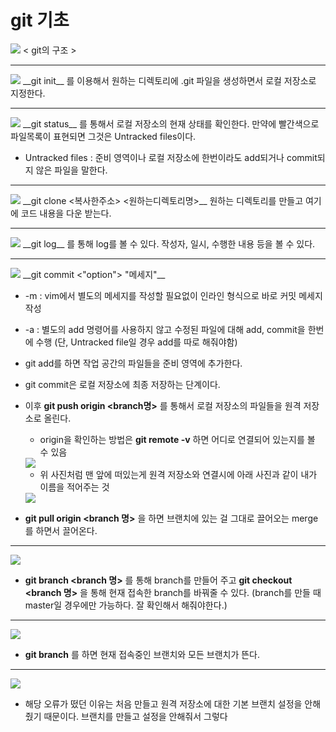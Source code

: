 # git 기초
<img src="https://user-images.githubusercontent.com/78334910/148049038-27ffd178-55bd-4961-ac96-4c567a821ffa.PNG">
< git의 구조 >

---

<img src="https://user-images.githubusercontent.com/78334910/148048787-4db25212-2a55-4aaf-9ce9-d85cb35a01ab.PNG">
__git init__ 를 이용해서 원하는 디렉토리에 .git 파일을 생성하면서 로컬 저장소로 지정한다.

---

<img src="https://user-images.githubusercontent.com/78334910/148049546-81c5c028-e93b-43d4-9243-d1330e5c6a61.PNG">
__git status__ 를 통해서 로컬 저장소의 현재 상태를 확인한다.
만약에 빨간색으로 파일목록이 표현되면 그것은 Untracked files이다. 

* Untracked files : 준비 영역이나 로컬 저장소에 한번이라도 add되거나 commit되지 않은 파일을 말한다.

---

<img src="https://user-images.githubusercontent.com/78334910/148049935-1a21ea97-f4ec-4b13-9472-fba0648ce9a5.PNG">
__git clone <복사한주소> <원하는디렉토리명>__
원하는 디렉토리를 만들고 여기에 코드 내용을 다운 받는다.

---

<img src="https://user-images.githubusercontent.com/78334910/148052793-e0263ff1-1808-480f-b9ea-3e1564ea603a.PNG">
__git log__ 를 통해 log를 볼 수 있다. 작성자, 일시, 수행한 내용 등을 볼 수 있다.

---

<img src="https://user-images.githubusercontent.com/78334910/148050388-ce686633-2239-420f-a389-d1078e967cef.PNG">
__git commit <"option"> "메세지"__  

* -m : vim에서 별도의 메세지를 작성할 필요없이 인라인 형식으로 바로 커밋 메세지 작성  
* -a : 별도의 add 명령어를 사용하지 않고 수정된 파일에 대해 add, commit을 한번에 수행 (단, Untracked file일 경우 add를 따로 해줘야함)
* git add를 하면 작업 공간의 파일들을 준비 영역에 추가한다.
* git commit은 로컬 저장소에 최종 저장하는 단계이다.
* 이후 __git push origin <branch명>__ 를 통해서 로컬 저장소의 파일들을 원격 저장소로 올린다.
  + origin을 확인하는 방법은 __git remote -v__ 하면 어디로 연결되어 있는지를 볼 수 있음
  <img src="https://user-images.githubusercontent.com/78334910/148051174-b363539f-0f1b-4b96-9e7e-fe88a4076c3a.PNG">
  
  + 위 사진처럼 맨 앞에 떠있는게 원격 저장소와 연결시에 아래 사진과 같이 내가 이름을 적어주는 것
  <img src="https://user-images.githubusercontent.com/78334910/148051434-7c1142d2-2bdc-4bb7-9668-0f76ac58450f.PNG">

* __git pull origin <branch 명>__ 을 하면 브랜치에 있는 걸 그대로 끌어오는 merge를 하면서 끌어온다.

---

<img src="https://user-images.githubusercontent.com/78334910/148051766-c0e58735-fca6-41d6-bfb9-a719e5d7e6cd.PNG">

* __git branch <branch 명>__ 를 통해 branch를 만들어 주고 __git checkout <branch 명>__ 을 통해 현재 접속한 branch를 바꿔줄 수 있다. (branch를 만들 때 master일 경우에만 가능하다. 잘 확인해서 해줘야한다.)

---

<img src="https://user-images.githubusercontent.com/78334910/148052003-225f9ff1-2fec-4eb8-8c99-692f3f4f5778.PNG">

* __git branch__ 를 하면 현재 접속중인 브랜치와 모든 브랜치가 뜬다.

---

<img src="https://user-images.githubusercontent.com/78334910/148052435-836200e2-a7f4-4d2b-8739-5bad6582650e.PNG">

* 해당 오류가 떴던 이유는 처음 만들고 원격 저장소에 대한 기본 브랜치 설정을 안해줬기 때문이다. 브랜치를 만들고 설정을 안해줘서 그렇다






